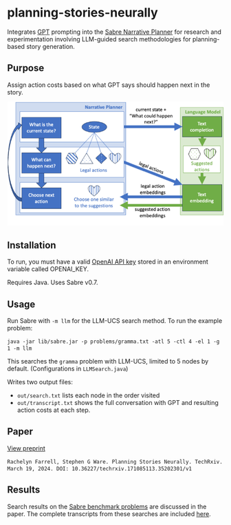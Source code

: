 # planning-stories-neurally

Integrates [GPT](https://openai.com/blog/openai-api) prompting into the [Sabre Narrative Planner](https://github.com/sgware/sabre) for research and experimentation involving LLM-guided search methodologies for planning-based story generation. 

## Purpose

Assign action costs based on what GPT says should happen next in the story. 

![LLM-guided search process](/images/diagram.png)

## Installation

To run, you must have a valid [OpenAI API key](https://platform.openai.com/api-keys) stored in an environment variable called OPENAI_KEY. 

Requires Java. Uses Sabre v0.7.

## Usage

Run Sabre with `-m llm` for the LLM-UCS search method. To run the example problem:

	java -jar lib/sabre.jar -p problems/gramma.txt -atl 5 -ctl 4 -el 1 -g 1 -m llm

This searches the `gramma` problem with LLM-UCS, limited to 5 nodes by default. (Configurations in `LLMSearch.java`)

Writes two output files: 
- `out/search.txt` lists each node in the order visited 
- `out/transcript.txt` shows the full conversation with GPT and resulting action costs at each step.

## Paper

[View preprint](https://www.techrxiv.org/doi/full/10.36227/techrxiv.171085113.35202301/v1)

	Rachelyn Farrell, Stephen G Ware. Planning Stories Neurally. TechRxiv. March 19, 2024. DOI: 10.36227/techrxiv.171085113.35202301/v1

## Results 

Search results on the [Sabre benchmark problems](https://github.com/sgware/sabre-benchmarks) are discussed in the paper. The complete transcripts from these searches are included [here](results/).
